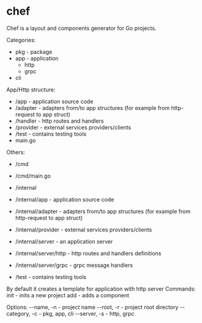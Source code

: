 # chef

Chef is a layout and components generator for Go projects.

Categories:
- pkg - package
- app - application
  - http
  - grpc
- cli

App/Http structure:
- /app - application source code
- /adapter - adapters from/to app structures (for example from http-request to app struct)
- /handler - http routes and handlers
- /provider - external services providers/clients
- /test - contains testing tools
- main.go

Others:
- /cmd
- /cmd/main.go

- /internal
- /internal/app - application source code

- /internal/adapter - adapters from/to app structures (for example from http-request to app struct)
- /internal/provider - external services providers/clients
- /internal/server - an application server
- /internal/server/http - http routes and handlers definitions
- /internal/server/grpc - grpc message handlers
- /test - contains testing tools

By default it creates a template for application with http server
Commands:
init - inits a new project
add <component> - adds a component

Options:
--name, -n - project name
--root, -r - project root directory
--category, -c - pkg, app, cli
--server, -s - http, grpc
